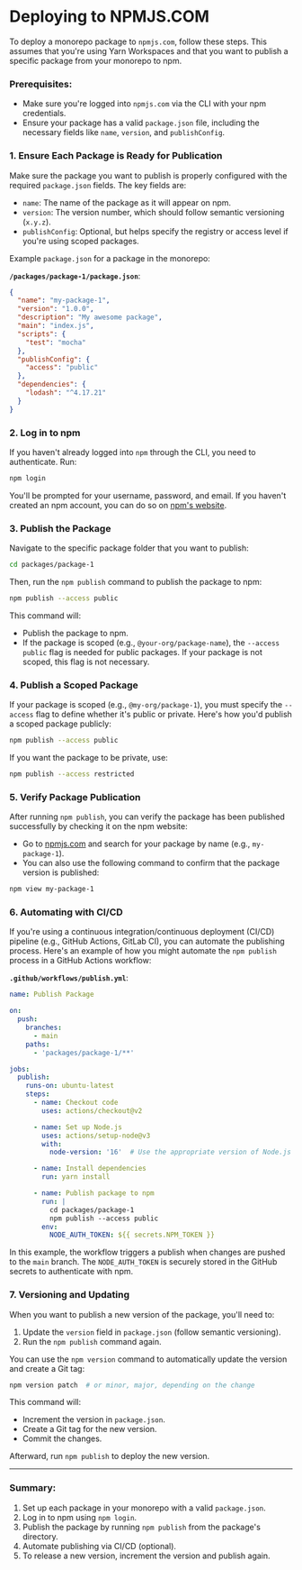 # Deploying to NPMJS.COM
To deploy a monorepo package to `npmjs.com`, follow these steps. This assumes that you're using Yarn Workspaces and that you want to publish a specific package from your monorepo to npm.

### Prerequisites:
- Make sure you're logged into `npmjs.com` via the CLI with your npm credentials.
- Ensure your package has a valid `package.json` file, including the necessary fields like `name`, `version`, and `publishConfig`.

### 1. **Ensure Each Package is Ready for Publication**

Make sure the package you want to publish is properly configured with the required `package.json` fields. The key fields are:
- `name`: The name of the package as it will appear on npm.
- `version`: The version number, which should follow semantic versioning (`x.y.z`).
- `publishConfig`: Optional, but helps specify the registry or access level if you're using scoped packages.

Example `package.json` for a package in the monorepo:

**`/packages/package-1/package.json`**:

```json
{
  "name": "my-package-1",
  "version": "1.0.0",
  "description": "My awesome package",
  "main": "index.js",
  "scripts": {
    "test": "mocha"
  },
  "publishConfig": {
    "access": "public"
  },
  "dependencies": {
    "lodash": "^4.17.21"
  }
}
```

### 2. **Log in to npm**

If you haven't already logged into `npm` through the CLI, you need to authenticate. Run:

```bash
npm login
```

You'll be prompted for your username, password, and email. If you haven't created an npm account, you can do so on [npm's website](https://npmjs.com/).

### 3. **Publish the Package**

Navigate to the specific package folder that you want to publish:

```bash
cd packages/package-1
```

Then, run the `npm publish` command to publish the package to npm:

```bash
npm publish --access public
```

This command will:
- Publish the package to npm.
- If the package is scoped (e.g., `@your-org/package-name`), the `--access public` flag is needed for public packages. If your package is not scoped, this flag is not necessary.

### 4. **Publish a Scoped Package**

If your package is scoped (e.g., `@my-org/package-1`), you must specify the `--access` flag to define whether it's public or private. Here's how you'd publish a scoped package publicly:

```bash
npm publish --access public
```

If you want the package to be private, use:

```bash
npm publish --access restricted
```

### 5. **Verify Package Publication**

After running `npm publish`, you can verify the package has been published successfully by checking it on the npm website:

- Go to [npmjs.com](https://npmjs.com) and search for your package by name (e.g., `my-package-1`).
- You can also use the following command to confirm that the package version is published:

```bash
npm view my-package-1
```

### 6. **Automating with CI/CD**

If you're using a continuous integration/continuous deployment (CI/CD) pipeline (e.g., GitHub Actions, GitLab CI), you can automate the publishing process. Here's an example of how you might automate the `npm publish` process in a GitHub Actions workflow:

**`.github/workflows/publish.yml`**:

```yaml
name: Publish Package

on:
  push:
    branches:
      - main
    paths:
      - 'packages/package-1/**'

jobs:
  publish:
    runs-on: ubuntu-latest
    steps:
      - name: Checkout code
        uses: actions/checkout@v2

      - name: Set up Node.js
        uses: actions/setup-node@v3
        with:
          node-version: '16'  # Use the appropriate version of Node.js

      - name: Install dependencies
        run: yarn install

      - name: Publish package to npm
        run: |
          cd packages/package-1
          npm publish --access public
        env:
          NODE_AUTH_TOKEN: ${{ secrets.NPM_TOKEN }}
```

In this example, the workflow triggers a publish when changes are pushed to the `main` branch. The `NODE_AUTH_TOKEN` is securely stored in the GitHub secrets to authenticate with npm.

### 7. **Versioning and Updating**

When you want to publish a new version of the package, you'll need to:
1. Update the `version` field in `package.json` (follow semantic versioning).
2. Run the `npm publish` command again.

You can use the `npm version` command to automatically update the version and create a Git tag:

```bash
npm version patch  # or minor, major, depending on the change
```

This command will:
- Increment the version in `package.json`.
- Create a Git tag for the new version.
- Commit the changes.

Afterward, run `npm publish` to deploy the new version.

---

### Summary:
1. Set up each package in your monorepo with a valid `package.json`.
2. Log in to npm using `npm login`.
3. Publish the package by running `npm publish` from the package's directory.
4. Automate publishing via CI/CD (optional).
5. To release a new version, increment the version and publish again.